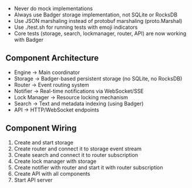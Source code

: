 - Never do mock implementations
- Always use Badger storage implementation, not SQLite or RocksDB
- Use JSON marshaling instead of protobuf marshaling (proto.Marshal)
- Use ./test.sh for running tests with emoji indicators
- Core tests (storage, search, lockmanager, router, API) are now working with Badger

## Component Architecture
- Engine → Main coordinator
- Storage → Badger-based persistent storage (no SQLite, no RocksDB)
- Router → Event routing system
- Notifier → Real-time notifications via WebSocket/SSE
- Lock Manager → Resource locking mechanism
- Search → Text and metadata indexing (using Badger)
- API → HTTP/WebSocket endpoints

## Component Wiring
1. Create and start storage
2. Create router and connect it to storage event stream
3. Create search and connect it to router subscription
4. Create lock manager with storage
5. Create notifier with router and start it with router subscription
6. Create API with all components
7. Start API server